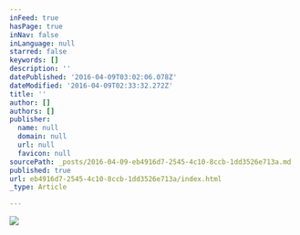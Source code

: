 ```yaml
---
inFeed: true
hasPage: true
inNav: false
inLanguage: null
starred: false
keywords: []
description: ''
datePublished: '2016-04-09T03:02:06.078Z'
dateModified: '2016-04-09T02:33:32.272Z'
title: ''
author: []
authors: []
publisher:
  name: null
  domain: null
  url: null
  favicon: null
sourcePath: _posts/2016-04-09-eb4916d7-2545-4c10-8ccb-1dd3526e713a.md
published: true
url: eb4916d7-2545-4c10-8ccb-1dd3526e713a/index.html
_type: Article

---
```

![](https://the-grid-user-content.s3-us-west-2.amazonaws.com/0ff03dc8-596b-4551-88b7-7fac60ff7dc7.jpg)